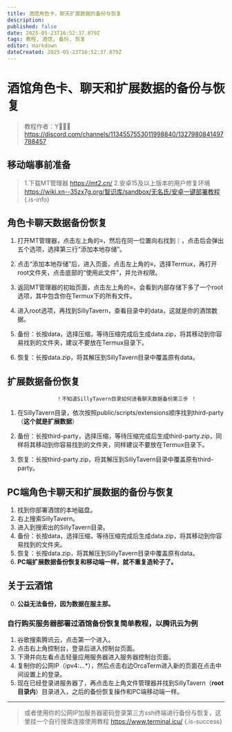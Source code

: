 ```yaml
---
title: 酒馆角色卡，聊天扩展数据的备份与恢复
description: 
published: false
date: 2025-05-23T16:52:37.879Z
tags: 教程, 酒馆, 备份, 恢复
editor: markdown
dateCreated: 2025-05-23T16:52:37.879Z
---
```


# 酒馆角色卡、聊天和扩展数据的备份与恢复
> 教程作者：Y゙゙゙
https://discord.com/channels/1134557553011998840/1327980841497788457
## 移动端事前准备
> 1.下载MT管理器 https://mt2.cn/
> 2.安卓15及以上版本的用户修复环境 https://wiki.xn--35zx7g.org/智识库/sandbox/无名氏/安卓一键部署教程
{.is-info}

### 
## 角色卡聊天数据备份恢复
1. 打开MT管理器，点击左上角的≡，然后在同一位置向右找到⋮，点击后会弹出五个选项，选择第三行“添加本地存储”。

2. 点击“添加本地存储”后，进入页面，点击左上角的≡，选择Termux，再打开root文件夹，点击底部的“使用此文件”，并允许权限。

3. 返回MT管理器的初始页面，点击左上角的≡，会看到内部存储下多了一个root选项，其中包含你在Termux下的所有文件。

4. 进入root选项，再找到SillyTavern，查看目录中的data，这就是你的酒馆数据。

5. 备份：长按data，选择压缩，等待压缩完成后生成data.zip，将其移动到你容易找到的文件夹，建议不要放在Termux目录下。

6. 恢复：长按data.zip，将其解压到SillyTavern目录中覆盖原有data。
### 
## 扩展数据备份恢复
                    ！不知道SillyTavern目录如何进看聊天数据备份第三步 ！
1. 在SillyTavern目录，依次按照public/scripts/extensions顺序找到third-party（**这个就是扩展数据**）

2. 备份：长按third-party，选择压缩，等待压缩完成后生成third-party.zip，同样将其移动到你容易找到的文件夹，同样建议不要放在Termux目录下。

3. 恢复：长按third-party.zip，将其解压到SillyTavern目录中覆盖原有third-party。
### 
## PC端角色卡聊天和扩展数据的备份与恢复
1. 找到你部署酒馆的本地磁盘。
2. 右上搜索SillyTavern。
3. 进入到搜索出的SillyTavern目录。
4. 备份：长按data，选择压缩，等待压缩完成后生成data.zip，将其移动到你容易找到的文件夹。
5. 恢复：长按data.zip，将其解压到SillyTavern目录中覆盖原有data。
6. **PC端扩展数据备份恢复和移动端一样，就不重复造轮子了。**
### 
## 关于云酒馆
0. **公益无法备份，因为数据在服主那。**
### 自行购买服务器部署过酒馆备份恢复简单教程，以腾讯云为例
1. 谷歌搜索腾讯云，点击第一个进入。
2. 点击右上角控制台，登录后进入控制台页面。
3. 下滑并向左看点击轻量应用服务器进入服务器控制台页面。
4. 复制你的公网IP（ipv4:**.***.**.**），然后点击右边OrcaTerm进入新的页面在点击中间设置上的登录。
5. 现在已经登录进服务器了，再点击左上角文件管理器并找到SillyTavern（**root目录内**）目录进入，之后的备份恢复操作和PC端移动端一样。
---
>或者使用你的公网IP加服务器密码登录第三方ssh终端进行备份与恢复，这里挂一个自行搜索连接使用教程 https://www.terminal.icu/
{.is-success}

